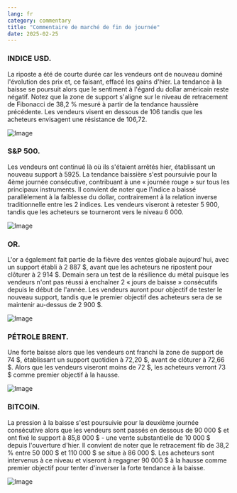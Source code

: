 ```yaml
---
lang: fr
category: commentary
title: "Commentaire de marché de fin de journée"
date: 2025-02-25
---
```


### INDICE USD.

La riposte a été de courte durée car les vendeurs ont de nouveau dominé l'évolution des prix et, ce faisant, effacé les gains d'hier. La tendance à la baisse se poursuit alors que le sentiment à l'égard du dollar américain reste négatif. Notez que la zone de support s'aligne sur le niveau de retracement de Fibonacci de 38,2 % mesuré à partir de la tendance haussière précédente. Les vendeurs visent en dessous de 106 tandis que les acheteurs envisagent une résistance de 106,72.

![Image](https://markleighedu.github.io/img/Feb-2025/25-Feb-2025/usdindex.jpg)

### S&P 500.

Les vendeurs ont continué là où ils s'étaient arrêtés hier, établissant un nouveau support à 5925. La tendance baissière s'est poursuivie pour la 4ème journée consécutive, contribuant à une « journée rouge » sur tous les principaux instruments. Il convient de noter que l'indice a baissé parallèlement à la faiblesse du dollar, contrairement à la relation inverse traditionnelle entre les 2 indices. Les vendeurs viseront à retester 5 900, tandis que les acheteurs se tourneront vers le niveau 6 000.

![Image](https://markleighedu.github.io/img/Feb-2025/25-Feb-2025/sp500.jpg)

### OR.

L'or a également fait partie de la fièvre des ventes globale aujourd'hui, avec un support établi à 2 887 $, avant que les acheteurs ne ripostent pour clôturer à 2 914 $. Demain sera un test de la résilience du métal puisque les vendeurs n'ont pas réussi à enchaîner 2 « jours de baisse » consécutifs depuis le début de l'année. Les vendeurs auront pour objectif de tester le nouveau support, tandis que le premier objectif des acheteurs sera de se maintenir au-dessus de 2 900 $.

![Image](https://markleighedu.github.io/img/Feb-2025/25-Feb-2025/gold.jpg)

### PÉTROLE BRENT.

Une forte baisse alors que les vendeurs ont franchi la zone de support de 74 $, établissant un support quotidien à 72,20 $, avant de clôturer à 72,66 $. Alors que les vendeurs viseront moins de 72 $, les acheteurs verront 73 $ comme premier objectif à la hausse.

![Image](https://markleighedu.github.io/img/Feb-2025/25-Feb-2025/brentoil.jpg)

### BITCOIN.

La pression à la baisse s'est poursuivie pour la deuxième journée consécutive alors que les vendeurs sont passés en dessous de 90 000 $ et ont fixé le support à 85,8 000 $ - une vente substantielle de 10 000 $ depuis l'ouverture d'hier. Il convient de noter que le retracement fib de 38,2 % entre 50 000 $ et 110 000 $ se situe à 86 000 $. Les acheteurs sont intervenus à ce niveau et viseront à regagner 90 000 $ à la hausse comme premier objectif pour tenter d'inverser la forte tendance à la baisse.

![Image](https://markleighedu.github.io/img/Feb-2025/25-Feb-2025/bitcoin.jpg)

